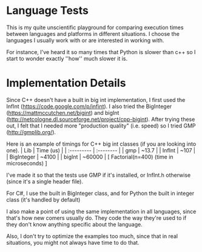 Language Tests
==============

This is my quite unscientific playground for comparing execution times between languages and platforms
in different situations. I choose the languages I usually work with or are interested in working with.

For instance, I've heard it so many times that Python is slower than c++ so I start to wonder exactly
''how'' much slower it is.


Implementation Details
======================

Since C++ doesn't have a built in big int implementation, I first used the InfInt (https://code.google.com/p/infint).
I also tried the BigInteger (https://mattmccutchen.net/bigint) and bigInt (http://netcologne.dl.sourceforge.net/project/cpp-bigint).
After trying these out, I felt that I needed more "production quality" (i.e. speed) so I tried GMP (http://gmplib.org/).

Here is an example of timings for C++ big int classes (if you are looking into one).
| Lib        | Time (us) |
| :--------- | :-------- |
| gmp        | ~13.7     |
| InfInt     | ~107      |
| BigInteger | ~4100     |
| bigInt     | ~60000    |
[ Factorial(n=400) (time in microseconds) ]

I've made it so that the tests use GMP if it's installed, or InfInt.h otherwise (since it's a single header file).

For C#, I use the built in BigInteger class, and for Python the built in integer class (it's handled by default)

I also make a point of using the same implementation in all languages, since that's how new comers usually do.
They code the way they're used to if they don't know anything specific about the language.

Also, I don't try to optimize the examples too much, since that in real situations, you might not always have time to do that.

